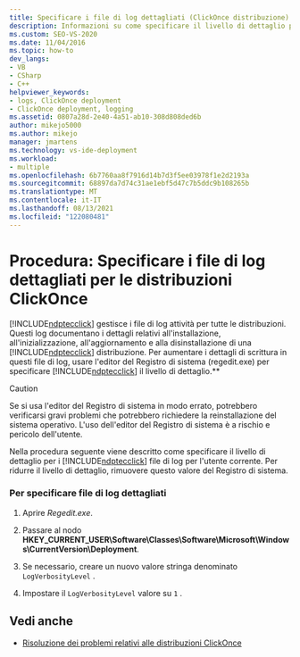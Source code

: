 ```yaml
---
title: Specificare i file di log dettagliati (ClickOnce distribuzione)
description: Informazioni su come specificare il livello di dettaglio per i log attività ClickOnce per l'installazione, l'inizializzazione, l'aggiornamento e la disinstallazione di una ClickOnce distribuzione.
ms.custom: SEO-VS-2020
ms.date: 11/04/2016
ms.topic: how-to
dev_langs:
- VB
- CSharp
- C++
helpviewer_keywords:
- logs, ClickOnce deployment
- ClickOnce deployment, logging
ms.assetid: 0807a28d-2e40-4a51-ab10-308d808ded6b
author: mikejo5000
ms.author: mikejo
manager: jmartens
ms.technology: vs-ide-deployment
ms.workload:
- multiple
ms.openlocfilehash: 6b7760aa8f7916d14b7d3f5ee03978f1e2d2193a
ms.sourcegitcommit: 68897da7d74c31ae1ebf5d47c7b5ddc9b108265b
ms.translationtype: MT
ms.contentlocale: it-IT
ms.lasthandoff: 08/13/2021
ms.locfileid: "122080481"
---
```

# <a name="how-to-specify-verbose-log-files-for-clickonce-deployments"></a>Procedura: Specificare i file di log dettagliati per le distribuzioni ClickOnce
[!INCLUDE[ndptecclick](../deployment/includes/ndptecclick_md.md)] gestisce i file di log attività per tutte le distribuzioni. Questi log documentano i dettagli relativi all'installazione, all'inizializzazione, all'aggiornamento e alla disinstallazione di una [!INCLUDE[ndptecclick](../deployment/includes/ndptecclick_md.md)] distribuzione. Per aumentare i dettagli di scrittura in questi file di log, usare l'editor del Registro di sistema (regedit.exe) per specificare [!INCLUDE[ndptecclick](../deployment/includes/ndptecclick_md.md)] il livello di dettaglio.**

> [!CAUTION]
> Se si usa l'editor del Registro di sistema in modo errato, potrebbero verificarsi gravi problemi che potrebbero richiedere la reinstallazione del sistema operativo. L'uso dell'editor del Registro di sistema è a rischio e pericolo dell'utente.

 Nella procedura seguente viene descritto come specificare il livello di dettaglio per i [!INCLUDE[ndptecclick](../deployment/includes/ndptecclick_md.md)] file di log per l'utente corrente. Per ridurre il livello di dettaglio, rimuovere questo valore del Registro di sistema.

### <a name="to-specify-verbose-log-files"></a>Per specificare file di log dettagliati

1. Aprire *Regedit.exe*.

2. Passare al nodo **HKEY_CURRENT_USER\Software\Classes\Software\Microsoft\Windows\CurrentVersion\Deployment**.

3. Se necessario, creare un nuovo valore stringa denominato `LogVerbosityLevel` .

4. Impostare il `LogVerbosityLevel` valore su `1` .

## <a name="see-also"></a>Vedi anche
- [Risoluzione dei problemi relativi alle distribuzioni ClickOnce](../deployment/troubleshooting-clickonce-deployments.md)